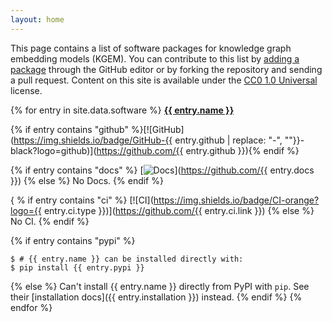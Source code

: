 ```yaml
---
layout: home
---
```

This page contains a list of software packages for knowledge graph embedding models (KGEM). You can contribute to this
list by [adding a package](https://github.com/pykeen/kgem-software-review/edit/main/_data/software.yml) through the
GitHub editor or by forking the repository and sending a pull request. Content on this site is available under
the [CC0 1.0 Universal](https://github.com/pykeen/kgem-software-review/blob/main/LICENSE) license.

{% for entry in site.data.software %}
<strong><a href="{% if entry.homepage %}{{ entry.homepage }}{% else %}https://github.com/{{ entry.github }}{% endif %}">{{ entry.name }}</a></strong>

{% if entry contains "github" %}[![GitHub](https://img.shields.io/badge/GitHub-{{ entry.github | replace: "-", ""}}-black?logo=github)](https://github.com/{{ entry.github }}){% endif %}

{% if entry contains "docs" %}
[![Docs](https://img.shields.io/badge/Docs-red?logo=gitbook)](https://github.com/{{ entry.docs }})
{% else %}
No Docs.
{% endif %}

{ % if entry contains "ci" %}
[![CI](https://img.shields.io/badge/CI-orange?logo={{ entry.ci.type }})](https://github.com/{{ entry.ci.link }})
{% else %}
No CI.
{% endif %}

{% if entry contains "pypi" %}
```shell
$ # {{ entry.name }} can be installed directly with:
$ pip install {{ entry.pypi }}
```
{% else %}
Can't install {{ entry.name }} directly from PyPI with `pip`. See their [installation docs]({{ entry.installation }}) instead.
{% endif %}
{% endfor %}
